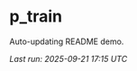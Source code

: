 # p_train

Auto-updating README demo.

<!--START_SECTION:status-->
_Last run: 2025-09-21 17:15 UTC_
<!--END_SECTION:status-->



































































































































































































































































































































































































































































































































































































































































































































































